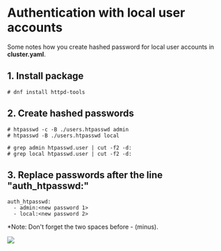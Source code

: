 # Authentication with local user accounts

Some notes how you create hashed password for local user accounts in **cluster.yaml**.

## 1. Install package

```
# dnf install httpd-tools
```

## 2. Create hashed passwords

```
# htpasswd -c -B ./users.htpasswd admin
# htpasswd -B ./users.htpasswd local

# grep admin htpasswd.user | cut -f2 -d:
# grep local htpasswd.user | cut -f2 -d:
```

## 3. Replace passwords after the line "auth_htpasswd:"
```
auth_htpasswd:
  - admin:<new password 1>
  - local:<new password 2>
```
*Note: Don't forget the two spaces before - (minus).

![](http://spvgg-hoehenkirchen-hockey.de/wp-content/uploads/2020/09/auth_passwd.png)
